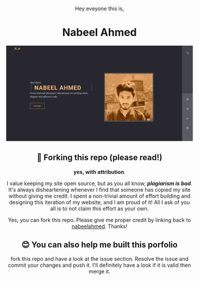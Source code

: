 <div align="center">
 
<p>Hey eveyone this is,</p>
<h1>Nabeel Ahmed</h1>

<img src="./images/firstLook.PNG">

## 🚨 Forking this repo (please read!)

**yes, with attribution**.

I value keeping my site open source, but as you all know, _**plagiarism is bad**_. It's always disheartening whenever I find that someone has copied my site without giving me credit. I spent a non-trivial amount of effort building and designing this iteration of my website, and I am proud of it! All I ask of you all is to not claim this effort as your own.

Yes, you can fork this repo. Please give me proper credit by linking back to [nabeelahmed](https://nabeelahmed1699.github.io/Personal-Portfolio-V1/#home). Thanks!
<br>

## 😊 You can also help me built this porfolio

fork this repo and have a look at the issue section. Resolve the issue and commit your changes and push it. I'll definitely have a look if it is valid then merge it.

</div>
